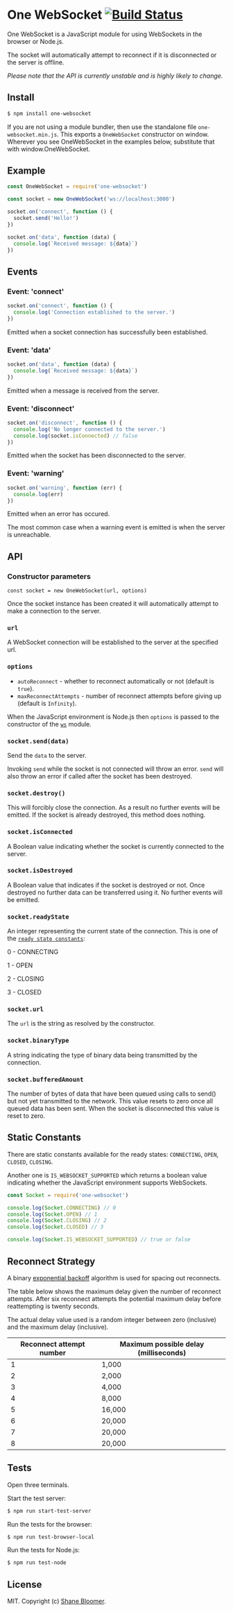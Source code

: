# One WebSocket [![Build Status](https://travis-ci.org/shanebloomer/one-websocket.svg?branch=master)](https://travis-ci.org/shanebloomer/one-websocket)

One WebSocket is a JavaScript module for using WebSockets in the browser or Node.js.

The socket will automatically attempt to reconnect if it is disconnected or the server is offline.

*Please note that the API is currently unstable and is highly likely to change.*

## Install

```sh
$ npm install one-websocket
```

If you are not using a module bundler, then use the standalone file `one-websocket.min.js`. This exports a `OneWebSocket` constructor on window. Wherever you see OneWebSocket in the examples below, substitute that with window.OneWebSocket.

## Example

```javascript
const OneWebSocket = require('one-websocket')

const socket = new OneWebSocket('ws://localhost:3000')

socket.on('connect', function () {
  socket.send('Hello!')
})

socket.on('data', function (data) {
  console.log(`Received message: ${data}`)
})
```

## Events

### Event: 'connect'

```js
socket.on('connect', function () {
  console.log('Connection established to the server.')
})
```

Emitted when a socket connection has successfully been established.

### Event: 'data'

```js
socket.on('data', function (data) {
  console.log(`Received message: ${data}`)
})
```

Emitted when a message is received from the server.

### Event: 'disconnect'

```js
socket.on('disconnect', function () {
  console.log('No longer connected to the server.')
  console.log(socket.isConnected) // false
})
```

Emitted when the socket has been disconnected to the server.

### Event: 'warning'

```js
socket.on('warning', function (err) {
  console.log(err)
})
```

Emitted when an error has occured.

The most common case when a warning event is emitted is when the server is unreachable.

## API

### Constructor parameters

`const socket = new OneWebSocket(url, options)`

Once the socket instance has been created it will automatically attempt to make a connection to the server.

### `url`

A WebSocket connection will be established to the server at the specified url.

### `options`

- `autoReconnect` - whether to reconnect automatically or not (default is `true`).
- `maxReconnectAttempts` - number of reconnect attempts before giving up (default is `Infinity`).

When the JavaScript environment is Node.js then `options` is passed to the constructor of the [`ws`](https://github.com/websockets/ws) module.

### `socket.send(data)`

Send the `data` to the server.

Invoking `send` while the socket is not connected will throw an error. `send` will also throw an error if called after the socket has been destroyed.

### `socket.destroy()`

This will forcibly close the connection. As a result no further events will be emitted. If the socket is already destroyed, this method does nothing.

### `socket.isConnected`

A Boolean value indicating whether the socket is currently connected to the server.

### `socket.isDestroyed`

A Boolean value that indicates if the socket is destroyed or not. Once destroyed no further data can be transferred using it. No further events will be emitted.

### `socket.readyState`

An integer representing the current state of the connection. This is one of the [`ready state constants`](https://developer.mozilla.org/en-US/docs/Web/API/WebSocket#Ready_state_constants):

0 - CONNECTING

1 - OPEN

2 - CLOSING

3 - CLOSED

### `socket.url`

The `url` is the string as resolved by the constructor.

### `socket.binaryType`

A string indicating the type of binary data being transmitted by the connection.

### `socket.bufferedAmount`

The number of bytes of data that have been queued using calls to send() but not yet transmitted to the network. This value resets to zero once all queued data has been sent. When the socket is disconnected this value is reset to zero.

## Static Constants

There are static constants available for the ready states: `CONNECTING`, `OPEN`, `CLOSED`, `CLOSING`.

Another one is `IS_WEBSOCKET_SUPPORTED` which returns a boolean value indicating whether the JavaScript environment supports WebSockets.

```javascript
const Socket = require('one-websocket')

console.log(Socket.CONNECTING) // 0
console.log(Socket.OPEN) // 1
console.log(Socket.CLOSING) // 2
console.log(Socket.CLOSED) // 3

console.log(Socket.IS_WEBSOCKET_SUPPORTED) // true or false
```

## Reconnect Strategy

A binary [exponential backoff](https://en.wikipedia.org/wiki/Exponential_backoff) algorithm is used for spacing out reconnects.

The table below shows the maximum delay given the number of reconnect attempts. After six reconnect attempts the potential maximum delay before reattempting is twenty seconds.

The actual delay value used is a random integer between zero (inclusive) and the maximum delay (inclusive).

| Reconnect attempt number | Maximum possible delay (milliseconds) |
| ------------------------ | ------------------------------------- |
| 1                        | 1,000                                 |
| 2                        | 2,000                                 |
| 3                        | 4,000                                 |
| 4                        | 8,000                                 |
| 5                        | 16,000                                |
| 6                        | 20,000                                |
| 7                        | 20,000                                |
| 8                        | 20,000                                |

## Tests

Open three terminals.

Start the test server:

```sh
$ npm run start-test-server
```

Run the tests for the browser:

```sh
$ npm run test-browser-local
```

Run the tests for Node.js:

```sh
$ npm run test-node
```

## License

MIT. Copyright (c) [Shane Bloomer](https://github.com/shanebloomer).
